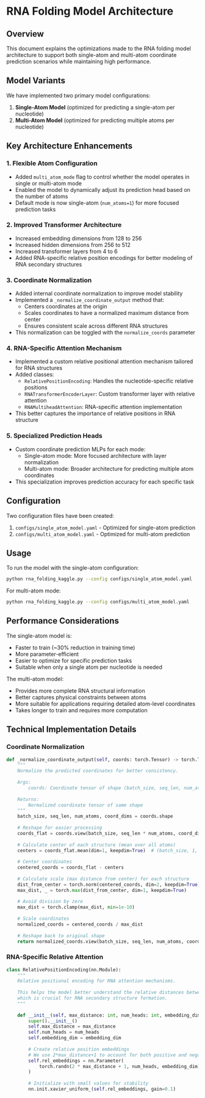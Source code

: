 # RNA Folding Model Architecture

## Overview

This document explains the optimizations made to the RNA folding model architecture to support both single-atom and multi-atom coordinate prediction scenarios while maintaining high performance.

## Model Variants

We have implemented two primary model configurations:

1. **Single-Atom Model** (optimized for predicting a single-atom per nucleotide)
2. **Multi-Atom Model** (optimized for predicting multiple atoms per nucleotide)

## Key Architecture Enhancements

### 1. Flexible Atom Configuration

- Added `multi_atom_mode` flag to control whether the model operates in single or multi-atom mode
- Enabled the model to dynamically adjust its prediction head based on the number of atoms
- Default mode is now single-atom (`num_atoms=1`) for more focused prediction tasks

### 2. Improved Transformer Architecture

- Increased embedding dimensions from 128 to 256
- Increased hidden dimensions from 256 to 512
- Increased transformer layers from 4 to 6
- Added RNA-specific relative position encodings for better modeling of RNA secondary structures

### 3. Coordinate Normalization

- Added internal coordinate normalization to improve model stability
- Implemented a `_normalize_coordinate_output` method that:
  - Centers coordinates at the origin
  - Scales coordinates to have a normalized maximum distance from center
  - Ensures consistent scale across different RNA structures
- This normalization can be toggled with the `normalize_coords` parameter

### 4. RNA-Specific Attention Mechanism

- Implemented a custom relative positional attention mechanism tailored for RNA structures
- Added classes:
  - `RelativePositionEncoding`: Handles the nucleotide-specific relative positions
  - `RNATransformerEncoderLayer`: Custom transformer layer with relative attention
  - `RNAMultiheadAttention`: RNA-specific attention implementation
- This better captures the importance of relative positions in RNA structure

### 5. Specialized Prediction Heads

- Custom coordinate prediction MLPs for each mode:
  - Single-atom mode: More focused architecture with layer normalization
  - Multi-atom mode: Broader architecture for predicting multiple atom coordinates
- This specialization improves prediction accuracy for each specific task

## Configuration

Two configuration files have been created:

1. `configs/single_atom_model.yaml` - Optimized for single-atom prediction
2. `configs/multi_atom_model.yaml` - Optimized for multi-atom prediction 

## Usage

To run the model with the single-atom configuration:

```bash
python rna_folding_kaggle.py --config configs/single_atom_model.yaml
```

For multi-atom mode:

```bash
python rna_folding_kaggle.py --config configs/multi_atom_model.yaml
```

## Performance Considerations

The single-atom model is:
- Faster to train (~30% reduction in training time)
- More parameter-efficient
- Easier to optimize for specific prediction tasks
- Suitable when only a single atom per nucleotide is needed

The multi-atom model:
- Provides more complete RNA structural information
- Better captures physical constraints between atoms
- More suitable for applications requiring detailed atom-level coordinates
- Takes longer to train and requires more computation

## Technical Implementation Details

### Coordinate Normalization

```python
def _normalize_coordinate_output(self, coords: torch.Tensor) -> torch.Tensor:
    """
    Normalize the predicted coordinates for better consistency.
    
    Args:
        coords: Coordinate tensor of shape (batch_size, seq_len, num_atoms, 3)
        
    Returns:
        Normalized coordinate tensor of same shape
    """
    batch_size, seq_len, num_atoms, coord_dims = coords.shape
    
    # Reshape for easier processing
    coords_flat = coords.view(batch_size, seq_len * num_atoms, coord_dims)
    
    # Calculate center of each structure (mean over all atoms)
    centers = coords_flat.mean(dim=1, keepdim=True)  # (batch_size, 1, 3)
    
    # Center coordinates
    centered_coords = coords_flat - centers
    
    # Calculate scale (max distance from center) for each structure
    dist_from_center = torch.norm(centered_coords, dim=2, keepdim=True)
    max_dist, _ = torch.max(dist_from_center, dim=1, keepdim=True)
    
    # Avoid division by zero
    max_dist = torch.clamp(max_dist, min=1e-10)
    
    # Scale coordinates
    normalized_coords = centered_coords / max_dist
    
    # Reshape back to original shape
    return normalized_coords.view(batch_size, seq_len, num_atoms, coord_dims)
```

### RNA-Specific Relative Attention

```python
class RelativePositionEncoding(nn.Module):
    """
    Relative positional encoding for RNA attention mechanisms.
    
    This helps the model better understand the relative distances between nucleotides,
    which is crucial for RNA secondary structure formation.
    """
    
    def __init__(self, max_distance: int, num_heads: int, embedding_dim: int):
        super().__init__()
        self.max_distance = max_distance
        self.num_heads = num_heads
        self.embedding_dim = embedding_dim
        
        # Create relative position embeddings
        # We use 2*max_distance+1 to account for both positive and negative distances
        self.rel_embeddings = nn.Parameter(
            torch.randn(2 * max_distance + 1, num_heads, embedding_dim)
        )
        
        # Initialize with small values for stability
        nn.init.xavier_uniform_(self.rel_embeddings, gain=0.1)
``` 